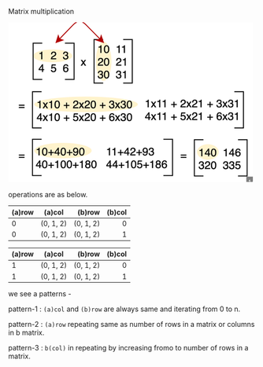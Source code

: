 Matrix multiplication

![img.png](img.png)

operations are as below.

| (a)row  | (a)col  | (b)row   | (b)col  |
| :------------ |:---------------:| -----:| -----:|
| 0     |  (0, 1, 2) |  (0, 1, 2) |  0 | 
| 0    |  (0, 1, 2)        |  (0, 1, 2) | 1 | 

| (a)row  | (a)col  | (b)row   | (b)col  |
| :------------ |:---------------:| -----:| -----:|
| 1     |  (0, 1, 2) |  (0, 1, 2) |  0 | 
| 1   |  (0, 1, 2)        |  (0, 1, 2) | 1 | 


we see a patterns -

pattern-1 : `(a)col` and `(b)row` are always same and iterating from 0 to n.

pattern-2 : `(a)row` repeating same as number of rows in a matrix or columns in b matrix.

pattern-3 : `b(col)` in repeating by increasing fromo to number of rows in a matrix.



